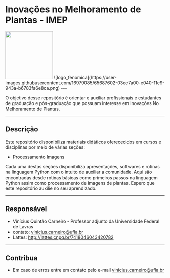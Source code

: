 ﻿# Inovações no Melhoramento de Plantas - IMEP
<img src="https://user-images.githubusercontent.com/16979085/65687602-03ee7a00-e040-11e9-943a-b6783fa6e8ca.png" heigth = "150" width = "150">
![logo_fenomica](https://user-images.githubusercontent.com/16979085/65687602-03ee7a00-e040-11e9-943a-b6783fa6e8ca.png)
---

O objetivo desse repositório é orientar e auxiliar profissionais e estudantes de graduação e pós-graduação que possuam interesse em Inovações No Melhoramento de Plantas. 

---
## Descrição

Este repositório disponibiliza materiais didáticos oferececidos em cursos e disciplinas por meio de várias seções: 

- Processamento Imagens

Cada uma destas seções disponibiliza apresentações, softwares e rotinas na linguagem Python com o intuito de auxiliar a comunidade. Aqui são encontradas desde rotinas básicas como primeiros passos na linguagem Python assim como processamento de imagens de plantas. Espero que este repositório auxilie no seu aprendizado. 

---
## Responsável

- Vinícius Quintão Carneiro - Professor adjunto da Universidade Federal de Lavras 
- contato: vinicius.carneiro@ufla.br
- Lattes: http://lattes.cnpq.br/7418046043420782 

---

## Contribua

- Em caso de erros entre em contato pelo e-mail vinicius.carneiro@ufla.br
